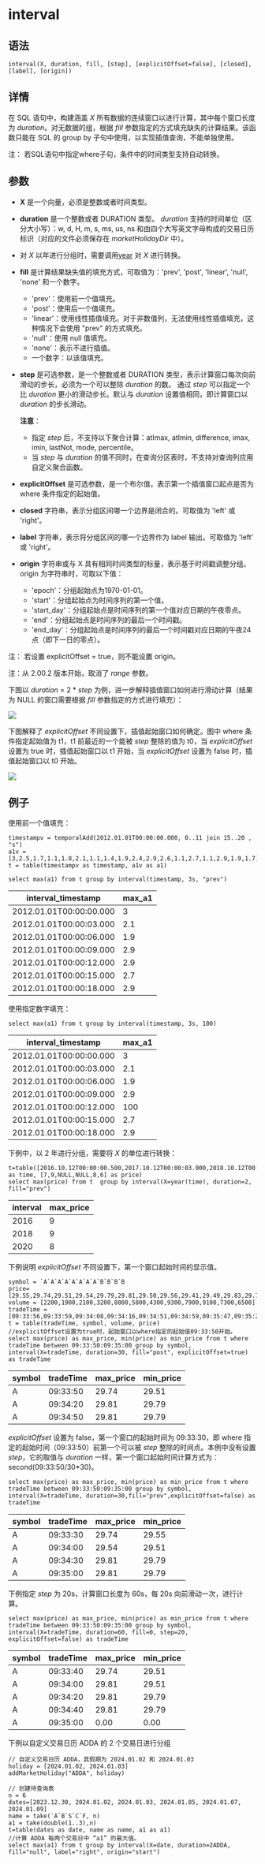 # interval

## 语法

`interval(X, duration, fill, [step], [explicitOffset=false], [closed],
[label], [origin])`

## 详情

在 SQL 语句中，构建涵盖 *X* 所有数据的连续窗口以进行计算，其中每个窗口长度为 *duration*。对无数据的组，根据
*fill* 参数指定的方式填充缺失的计算结果。该函数只能在 SQL 的 group by 子句中使用，以实现插值查询，不能单独使用。

注： 若SQL语句中指定where子句，条件中的时间类型支持自动转换。

## 参数

* **X** 是一个向量，必须是整数或者时间类型。
* **duration** 是一个整数或者 DURATION 类型。 *duration*
  支持的时间单位（区分大小写）：w, d, H, m, s, ms, us, ns 和由四个大写英文字母构成的交易日历标识（对应的文件必须保存在
  *marketHolidayDir* 中）。
* 对 *X* 以年进行分组时，需要调用[year](../../funcs/y/year.md) 对 *X* 进行转换。
* **fill** 是计算结果缺失值的填充方式，可取值为：'prev', 'post', 'linear', 'null', 'none'
  和一个数字。

  + 'prev'：使用前一个值填充。
  + 'post'：使用后一个值填充。
  + 'linear'：使用线性插值填充。对于非数值列，无法使用线性插值填充，这种情况下会使用 "prev" 的方式填充。
  + 'null'：使用 null 值填充。
  + 'none'：表示不进行插值。
  + 一个数字：以该值填充。
* **step** 是可选参数，是一个整数或者 DURATION 类型，表示计算窗口每次向前滑动的步长，必须为一个可以整除
  *duration* 的数。 通过 *step* 可以指定一个比 *duration* 更小的滑动步长。默认与
  *duration* 设置值相同，即计算窗口以 *duration* 的步长滑动。

  **注意**：
  + 指定 *step* 后，不支持以下聚合计算：atImax, atImin, difference, imax, imin,
    lastNot, mode, percentile。
  + 当 *step* 与 *duration* 的值不同时，在查询分区表时，不支持对查询列应用自定义聚合函数。
* **explicitOffset** 是可选参数，是一个布尔值，表示第一个插值窗口起点是否为 where 条件指定的起始值。
* **closed** 字符串，表示分组区间哪一个边界是闭合的。可取值为 'left' 或 'right'。
* **label** 字符串，表示将分组区间的哪一个边界作为 label 输出。可取值为 'left' 或 'right'。
* **origin** 字符串或与 X 具有相同时间类型的标量，表示基于时间戳调整分组。origin 为字符串时，可取以下值：

  + 'epoch'：分组起始点为1970-01-01。
  + 'start'：分组起始点为时间序列的第一个值。
  + 'start\_day'：分组起始点是时间序列的第一个值对应日期的午夜零点。
  + 'end'：分组起始点是时间序列的最后一个时间戳。
  + 'end\_day'：分组起始点是时间序列的最后一个时间戳对应日期的午夜24点（即下一日的零点）。

注： 若设置 explicitOffset = true，则不能设置 origin。

注：从 2.00.2 版本开始，取消了 *range* 参数。

下图以 *duration* = 2 \* *step* 为例，进一步解释插值窗口如何进行滑动计算（结果为 NULL 的窗口需要根据
*fill* 参数指定的方式进行填充）：

![](../../images/interval01.png)

下图解释了 *explicitOffset* 不同设置下，插值起始窗口如何确定。图中 where 条件指定起始值为 t1，t1 前最近的一个能被
*step* 整除的值为 t0，当 *explicitOffset* 设置为 true 时，插值起始窗口以 t1 开始，当
*explicitOffset* 设置为 false 时，插值起始窗口以 t0 开始。

![](../../images/interval02.png)

## 例子

使用前一个值填充：

```
timestampv = temporalAdd(2012.01.01T00:00:00.000, 0..11 join 15..20 , "s")
a1v = [3,2.5,1.7,1.1,1.8,2.1,1.1,1.4,1.9,2.4,2.9,2.6,1.1,2.7,1.1,2.9,1.9,1.7]
t = table(timestampv as timestamp, a1v as a1)

select max(a1) from t group by interval(timestamp, 3s, "prev")
```

| interval\_timestamp | max\_a1 |
| --- | --- |
| 2012.01.01T00:00:00.000 | 3 |
| 2012.01.01T00:00:03.000 | 2.1 |
| 2012.01.01T00:00:06.000 | 1.9 |
| 2012.01.01T00:00:09.000 | 2.9 |
| 2012.01.01T00:00:12.000 | 2.9 |
| 2012.01.01T00:00:15.000 | 2.7 |
| 2012.01.01T00:00:18.000 | 2.9 |

使用指定数字填充：

```
select max(a1) from t group by interval(timestamp, 3s, 100)
```

| interval\_timestamp | max\_a1 |
| --- | --- |
| 2012.01.01T00:00:00.000 | 3 |
| 2012.01.01T00:00:03.000 | 2.1 |
| 2012.01.01T00:00:06.000 | 1.9 |
| 2012.01.01T00:00:09.000 | 2.9 |
| 2012.01.01T00:00:12.000 | 100 |
| 2012.01.01T00:00:15.000 | 2.7 |
| 2012.01.01T00:00:18.000 | 2.9 |

下例中，以 2 年进行分组，需要将 *X* 的单位进行转换：

```
t=table([2016.10.12T00:00:00.500,2017.10.12T00:00:03.000,2018.10.12T00:00:03.000,2019.10.12T00:00:08.000,2020.10.12T00:00:08.000,2021.10.12T00:00:08.000] as time, [7,9,NULL,NULL,8,6] as price)
select max(price) from t  group by interval(X=year(time), duration=2, fill="prev")
```

| interval | max\_price |
| --- | --- |
| 2016 | 9 |
| 2018 | 9 |
| 2020 | 8 |

下例说明 *explicitOffset* 不同设置下，第一个窗口起始时间的显示值。

```
symbol = `A`A`A`A`A`A`A`A`B`B`B`B
price= [29.55,29.74,29.51,29.54,29.79,29.81,29.50,29.56,29.41,29.49,29.83,29.76]
volume = [2200,1900,2100,3200,8800,5800,4300,9300,7900,9100,7300,6500]
tradeTime = [09:33:56,09:33:59,09:34:08,09:34:16,09:34:51,09:34:59,09:35:47,09:35:26,09:35:36,09:36:26,09:37:12,10:00:00]
t = table(tradeTime, symbol, volume, price)
//explicitOffset设置为true时，起始窗口以where指定的起始值09:33:50开始。
select max(price) as max_price, min(price) as min_price from t where tradeTime between 09:33:50:09:35:00 group by symbol, interval(X=tradeTime, duration=30, fill="post", explicitOffset=true) as tradeTime
```

| symbol | tradeTime | max\_price | min\_price |
| --- | --- | --- | --- |
| A | 09:33:50 | 29.74 | 29.51 |
| A | 09:34:20 | 29.81 | 29.79 |
| A | 09:34:50 | 29.81 | 29.79 |

*explicitOffset* 设置为 false，第一个窗口的起始时间为 09:33:30，即 where
指定的起始时间（09:33:50）前第一个可以被 *step* 整除的时间点。本例中没有设置 *step*，它的取值与
*duration* 一样，第一个窗口起始时间计算方式为：second(09:33:50/30\*30)。

```
select max(price) as max_price, min(price) as min_price from t where tradeTime between 09:33:50:09:35:00 group by symbol, interval(X=tradeTime, duration=30,fill="prev",explicitOffset=false) as tradeTime
```

| symbol | tradeTime | max\_price | min\_price |
| --- | --- | --- | --- |
| A | 09:33:30 | 29.74 | 29.55 |
| A | 09:34:00 | 29.54 | 29.51 |
| A | 09:34:30 | 29.81 | 29.79 |
| A | 09:35:00 | 29.81 | 29.79 |

下例指定 *step* 为 20s，计算窗口长度为 60s，每 20s 向前滑动一次，进行计算。

```
select max(price) as max_price, min(price) as min_price from t where tradeTime between 09:33:50:09:35:00 group by symbol, interval(X=tradeTime, duration=60, fill=0, step=20, explicitOffset=false) as tradeTime
```

| symbol | tradeTime | max\_price | min\_price |
| --- | --- | --- | --- |
| A | 09:33:40 | 29.74 | 29.51 |
| A | 09:34:00 | 29.81 | 29.51 |
| A | 09:34:20 | 29.81 | 29.79 |
| A | 09:34:40 | 29.81 | 29.79 |
| A | 09:35:00 | 0.00 | 0.00 |

下例以自定义交易日历 ADDA 的 2 个交易日进行分组

```
// 自定义交易日历 ADDA，其假期为 2024.01.02 和 2024.01.03
holiday = [2024.01.02, 2024.01.03]
addMarketHoliday("ADDA", holiday)

// 创建待查询表
n = 6
dates=[2023.12.30, 2024.01.02, 2024.01.03, 2024.01.05, 2024.01.07, 2024.01.09]
name = take(`A`B`S`C`F, n)
a1 = take(double(1..3),n)
t=table(dates as date, name as name, a1 as a1)
//计算 ADDA 每两个交易日中 “a1” 的最大值。
select max(a1) from t group by interval(X=date, duration=2ADDA, fill="null", label="right", origin="start")
```

